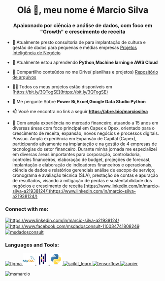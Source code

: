 <h1 align="center">Olá 👋, meu nome é Marcio Silva</h1>
<h3 align="center">Apaixonado por ciência e análise de dados, com foco em "Growth" e crescimento de receita</h3>

- 🔭 Atualmente presto consultoria de para implantação de cultura e gestão de dados para pequenas e médias empresas [Projetos Inteligência de Negócio](https://bit.ly/3QTogSE)

- 🌱 Atualmente estou aprendendo **Python,Machine larning e AWS Cloud**

- 👯 Compartilho conteúdos no me Drive( planilhas e projetos) [Repositório de arquivos](https://bit.ly/3QTo)

- 👨‍💻 Todos os meus projetos estão disponíveis em [https://bit.ly/3QTogSE](https://bit.ly/3QTogSE)

- 💬 Me pergunte Sobre **Power Bi,Excel,Google Data Studio Python**

- 📫 Você me encontra no link a seguir **https://abre.bio/marciosilva**

- 📄 Com ampla experiência no mercado financeiro, atuando a 15 anos em diversas áreas com foco principal em Capex e Opex, orientado para o crescimento de receita, expansão, novos negócios e processos digitais. Possuo. Ampla experiência em Expansão de Capital (Capex), participando ativamente na implantação e na gestão de 4 empresas de tecnologias do setor financeiro. Durante minha jornada me especializei em diversas áreas importantes para corporação, controladoria, controles financeiros, elaboração de budget, projeções de forecast, implantação e elaboração de indicadores financeiros e operacionais, ciência de dados e relatórios gerenciais análise de escopo de serviço; cronograma e avaliação técnica (SLA), prestação de contas e apuração de resultados, visando à mitigação de perdas e sustentabilidade dos negócios e crescimento de receita [https://www.linkedin.com/in/marcio-silva-a21938124/](https://www.linkedin.com/in/marcio-silva-a21938124/)

<h3 align="left">Connect with me:</h3>
<p align="left">
<a href="https://linkedin.com/in/https://www.linkedin.com/in/marcio-silva-a21938124/" target="blank"><img align="center" src="https://raw.githubusercontent.com/rahuldkjain/github-profile-readme-generator/master/src/images/icons/Social/linked-in-alt.svg" alt="https://www.linkedin.com/in/marcio-silva-a21938124/" height="30" width="40" /></a>
<a href="https://fb.com/https://www.facebook.com/msdadosconsult-110034741808249" target="blank"><img align="center" src="https://raw.githubusercontent.com/rahuldkjain/github-profile-readme-generator/master/src/images/icons/Social/facebook.svg" alt="https://www.facebook.com/msdadosconsult-110034741808249" height="30" width="40" /></a>
<a href="https://instagram.com/msdadosconsult" target="blank"><img align="center" src="https://raw.githubusercontent.com/rahuldkjain/github-profile-readme-generator/master/src/images/icons/Social/instagram.svg" alt="msdadosconsult" height="30" width="40" /></a>
</p>

<h3 align="left">Languages and Tools:</h3>
<p align="left"> <a href="https://www.figma.com/" target="_blank" rel="noreferrer"> <img src="https://www.vectorlogo.zone/logos/figma/figma-icon.svg" alt="figma" width="40" height="40"/> </a> <a href="https://www.mysql.com/" target="_blank" rel="noreferrer"> <img src="https://raw.githubusercontent.com/devicons/devicon/master/icons/mysql/mysql-original-wordmark.svg" alt="mysql" width="40" height="40"/> </a> <a href="https://pandas.pydata.org/" target="_blank" rel="noreferrer"> <img src="https://raw.githubusercontent.com/devicons/devicon/2ae2a900d2f041da66e950e4d48052658d850630/icons/pandas/pandas-original.svg" alt="pandas" width="40" height="40"/> </a> <a href="https://www.python.org" target="_blank" rel="noreferrer"> <img src="https://raw.githubusercontent.com/devicons/devicon/master/icons/python/python-original.svg" alt="python" width="40" height="40"/> </a> <a href="https://scikit-learn.org/" target="_blank" rel="noreferrer"> <img src="https://upload.wikimedia.org/wikipedia/commons/0/05/Scikit_learn_logo_small.svg" alt="scikit_learn" width="40" height="40"/> </a> <a href="https://www.tensorflow.org" target="_blank" rel="noreferrer"> <img src="https://www.vectorlogo.zone/logos/tensorflow/tensorflow-icon.svg" alt="tensorflow" width="40" height="40"/> </a> <a href="https://zapier.com" target="_blank" rel="noreferrer"> <img src="https://www.vectorlogo.zone/logos/zapier/zapier-icon.svg" alt="zapier" width="40" height="40"/> </a> </p>

<p><img align="center" src="https://github-readme-stats.vercel.app/api/top-langs?username=msmarcio&show_icons=true&locale=en&layout=compact" alt="msmarcio" /></p>

